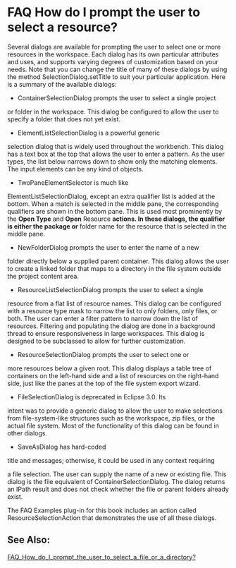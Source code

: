 

FAQ How do I prompt the user to select a resource?
==================================================

Several dialogs are available for prompting the user to select one or more resources in the workspace. Each dialog has its own particular attributes and uses, and supports varying degrees of customization based on your needs. Note that you can change the title of many of these dialogs by using the method SelectionDialog.setTitle to suit your particular application. Here is a summary of the available dialogs:

*   ContainerSelectionDialog prompts the user to select a single project

or folder in the workspace. This dialog be configured to allow the user to specify a folder that does not yet exist. </li>

*   ElementListSelectionDialog is a powerful generic

selection dialog that is widely used throughout the workbench. This dialog has a text box at the top that allows the user to enter a pattern. As the user types, the list below narrows down to show only the matching elements. The input elements can be any kind of objects. </li>

*   TwoPaneElementSelector is much like

ElementListSelectionDialog, except an extra qualifier list is added at the bottom. When a match is selected in the middle pane, the corresponding qualifiers are shown in the bottom pane. This is used most prominently by the **Open Type** and **Open** Resource **actions. In these dialogs, the qualifier is either the package or** folder name for the resource that is selected in the middle pane. </li>

*   NewFolderDialog prompts the user to enter the name of a new

folder directly below a supplied parent container. This dialog allows the user to create a linked folder that maps to a directory in the file system outside the project content area. </li>

*   ResourceListSelectionDialog prompts the user to select a single

resource from a flat list of resource names. This dialog can be configured with a resource type mask to narrow the list to only folders, only files, or both. The user can enter a filter pattern to narrow down the list of resources. Filtering and populating the dialog are done in a background thread to ensure responsiveness in large workspaces. This dialog is designed to be subclassed to allow for further customization. </li>

*   ResourceSelectionDialog prompts the user to select one or

more resources below a given root. This dialog displays a table tree of containers on the left-hand side and a list of resources on the right-hand side, just like the panes at the top of the file system export wizard. </li>

*   FileSelectionDialog is deprecated in Eclipse 3.0. Its

intent was to provide a generic dialog to allow the user to make selections from file-system-like structures such as the workspace, zip files, or the actual file system. Most of the functionality of this dialog can be found in other dialogs. </li>

*   SaveAsDialog has hard-coded

title and messages; otherwise, it could be used in any context requiring 

a file selection. The user can supply the name of a new or existing file. This dialog is the file equivalent of ContainerSelectionDialog. The dialog returns an IPath result and does not check whether the file or parent folders already exist. </li>

  

The FAQ Examples plug-in for this book includes an action called ResourceSelectionAction that demonstrates the use of all these dialogs.

  

See Also:
---------

[FAQ\_How\_do\_I\_prompt\_the\_user\_to\_select\_a\_file\_or\_a_directory?](./FAQ_How_do_I_prompt_the_user_to_select_a_file_or_a_directory.md "FAQ How do I prompt the user to select a file or a directory?")

